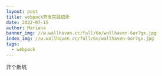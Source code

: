 ```yaml
---
layout: post
title: webpack开发实践记录
date: 2022-07-15
author: Mariana
banner_img: //w.wallhaven.cc/full/6o/wallhaven-6or7gx.jpg
index_img: //w.wallhaven.cc/full/6o/wallhaven-6or7gx.jpg
tags:
  - webpack
---
```


开个新坑
